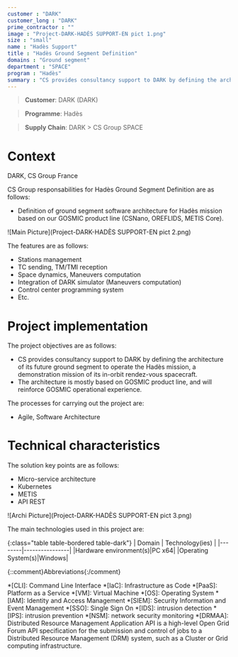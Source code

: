 ```yaml
---
customer : "DARK"
customer_long : "DARK"
prime_contractor : ""
image : "Project-DARK-HADÈS SUPPORT-EN pict 1.png"
size : "small"
name : "Hadès Support"
title : "Hadès Ground Segment Definition"
domains : "Ground segment"
department : "SPACE"
program : "Hadès"
summary : "CS provides consultancy support to DARK by defining the architecture of its future ground segment to operate the Hadès mission, a demonstration mission of its in-orbit rendez-vous spacecraft. The architecture is mostly based on GOSMIC product line, and will reinforce GOSMIC operational experience."
---
```


> __Customer__\: DARK (DARK)

> __Programme__\: Hadès

> __Supply Chain__\: DARK >  CS Group SPACE


# Context

DARK, CS Group France

CS Group responsabilities for Hadès Ground Segment Definition are as follows:
* Definition of ground segment software architecture for Hadès mission based on our GOSMIC product line (CSNano, OREFLIDS, METIS Core).

![Main Picture](Project-DARK-HADÈS SUPPORT-EN pict 2.png)

The features are as follows:
* Stations management 
* TC sending, TM/TMI reception
* Space dynamics, Maneuvers computation
* Integration of DARK simulator (Maneuvers computation)
* Control center programming system
* Etc.

# Project implementation

The project objectives are as follows:
* CS provides consultancy support to DARK by defining the architecture of its future ground segment to operate the Hadès mission, a demonstration mission of its in-orbit rendez-vous spacecraft.
* The architecture is mostly based on GOSMIC product line, and will reinforce GOSMIC operational experience.

The processes for carrying out the project are:
* Agile, Software Architecture

# Technical characteristics

The solution key points are as follows:
* Micro-service architecture
* Kubernetes
* METIS
* API REST

![Archi Picture](Project-DARK-HADÈS SUPPORT-EN pict 3.png)

The main technologies used in this project are:

{:class="table table-bordered table-dark"}
| Domain | Technology(ies) |
|--------|----------------|
|Hardware environment(s)|PC x64|
|Operating System(s)|Windows|



{::comment}Abbreviations{:/comment}

*[CLI]: Command Line Interface
*[IaC]: Infrastructure as Code
*[PaaS]: Platform as a Service
*[VM]: Virtual Machine
*[OS]: Operating System
*[IAM]: Identity and Access Management
*[SIEM]: Security Information and Event Management
*[SSO]: Single Sign On
*[IDS]: intrusion detection
*[IPS]: intrusion prevention
*[NSM]: network security monitoring
*[DRMAA]: Distributed Resource Management Application API is a high-level Open Grid Forum API specification for the submission and control of jobs to a Distributed Resource Management (DRM) system, such as a Cluster or Grid computing infrastructure.
